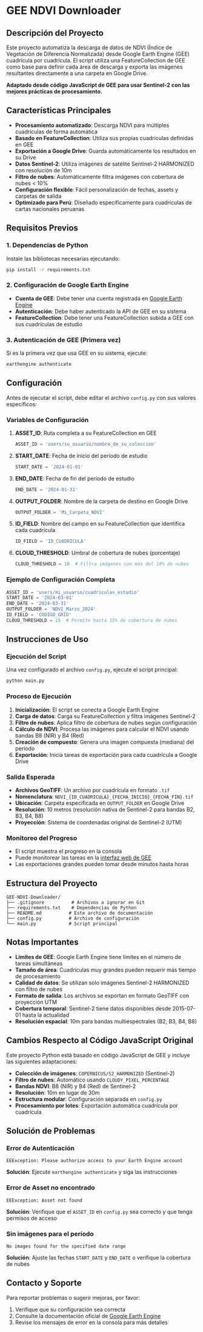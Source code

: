 # GEE NDVI Downloader

## Descripción del Proyecto

Este proyecto automatiza la descarga de datos de NDVI (Índice de Vegetación de Diferencia Normalizada) desde Google Earth Engine (GEE) cuadrícula por cuadrícula. El script utiliza una FeatureCollection de GEE como base para definir cada área de descarga y exporta las imágenes resultantes directamente a una carpeta en Google Drive.

**Adaptado desde código JavaScript de GEE para usar Sentinel-2 con las mejores prácticas de procesamiento.**

## Características Principales

- **Procesamiento automatizado**: Descarga NDVI para múltiples cuadrículas de forma automática
- **Basado en FeatureCollection**: Utiliza sus propias cuadrículas definidas en GEE
- **Exportación a Google Drive**: Guarda automáticamente los resultados en su Drive
- **Datos Sentinel-2**: Utiliza imágenes de satélite Sentinel-2 HARMONIZED con resolución de 10m
- **Filtro de nubes**: Automáticamente filtra imágenes con cobertura de nubes < 10%
- **Configuración flexible**: Fácil personalización de fechas, assets y carpetas de salida
- **Optimizado para Perú**: Diseñado específicamente para cuadrículas de cartas nacionales peruanas

## Requisitos Previos

### 1. Dependencias de Python
Instale las bibliotecas necesarias ejecutando:
```bash
pip install -r requirements.txt
```

### 2. Configuración de Google Earth Engine
- **Cuenta de GEE**: Debe tener una cuenta registrada en [Google Earth Engine](https://earthengine.google.com/)
- **Autenticación**: Debe haber autenticado la API de GEE en su sistema
- **FeatureCollection**: Debe tener una FeatureCollection subida a GEE con sus cuadrículas de estudio

### 3. Autenticación de GEE (Primera vez)
Si es la primera vez que usa GEE en su sistema, ejecute:
```bash
earthengine authenticate
```

## Configuración

Antes de ejecutar el script, debe editar el archivo `config.py` con sus valores específicos:

### Variables de Configuración

1. **ASSET_ID**: Ruta completa a su FeatureCollection en GEE
   ```python
   ASSET_ID = 'users/su_usuario/nombre_de_su_coleccion'
   ```

2. **START_DATE**: Fecha de inicio del período de estudio
   ```python
   START_DATE = '2024-01-01'
   ```

3. **END_DATE**: Fecha de fin del período de estudio
   ```python
   END_DATE = '2024-01-31'
   ```

4. **OUTPUT_FOLDER**: Nombre de la carpeta de destino en Google Drive
   ```python
   OUTPUT_FOLDER = 'Mi_Carpeta_NDVI'
   ```

5. **ID_FIELD**: Nombre del campo en su FeatureCollection que identifica cada cuadrícula
   ```python
   ID_FIELD = 'ID_CUADRICULA'
   ```

6. **CLOUD_THRESHOLD**: Umbral de cobertura de nubes (porcentaje)
   ```python
   CLOUD_THRESHOLD = 10  # Filtra imágenes con más del 10% de nubes
   ```

### Ejemplo de Configuración Completa
```python
ASSET_ID = 'users/mi_usuario/cuadriculas_estudio'
START_DATE = '2024-03-01'
END_DATE = '2024-03-31'
OUTPUT_FOLDER = 'NDVI_Marzo_2024'
ID_FIELD = 'CODIGO_GRID'
CLOUD_THRESHOLD = 15  # Permite hasta 15% de cobertura de nubes
```

## Instrucciones de Uso

### Ejecución del Script
Una vez configurado el archivo `config.py`, ejecute el script principal:

```bash
python main.py
```

### Proceso de Ejecución
1. **Inicialización**: El script se conecta a Google Earth Engine
2. **Carga de datos**: Carga su FeatureCollection y filtra imágenes Sentinel-2
3. **Filtro de nubes**: Aplica filtro de cobertura de nubes según configuración
4. **Cálculo de NDVI**: Procesa las imágenes para calcular el NDVI usando bandas B8 (NIR) y B4 (Red)
5. **Creación de compuesto**: Genera una imagen compuesta (mediana) del período
6. **Exportación**: Inicia tareas de exportación para cada cuadrícula a Google Drive

### Salida Esperada
- **Archivos GeoTIFF**: Un archivo por cuadrícula en formato `.tif`
- **Nomenclatura**: `NDVI_{ID_CUADRICULA}_{FECHA_INICIO}_{FECHA_FIN}.tif`
- **Ubicación**: Carpeta especificada en `OUTPUT_FOLDER` en Google Drive
- **Resolución**: 10 metros (resolución nativa de Sentinel-2 para bandas B2, B3, B4, B8)
- **Proyección**: Sistema de coordenadas original de Sentinel-2 (UTM)

### Monitoreo del Progreso
- El script muestra el progreso en la consola
- Puede monitorear las tareas en la [interfaz web de GEE](https://code.earthengine.google.com/)
- Las exportaciones grandes pueden tomar desde minutos hasta horas

## Estructura del Proyecto
```
GEE-NDVI-Downloader/
├── .gitignore          # Archivos a ignorar en Git
├── requirements.txt    # Dependencias de Python
├── README.md          # Este archivo de documentación
├── config.py          # Archivo de configuración
└── main.py            # Script principal
```

## Notas Importantes

- **Límites de GEE**: Google Earth Engine tiene límites en el número de tareas simultáneas
- **Tamaño de área**: Cuadrículas muy grandes pueden requerir más tiempo de procesamiento
- **Calidad de datos**: Se utilizan solo imágenes Sentinel-2 HARMONIZED con filtro de nubes
- **Formato de salida**: Los archivos se exportan en formato GeoTIFF con proyección UTM
- **Cobertura temporal**: Sentinel-2 tiene datos disponibles desde 2015-07-01 hasta la actualidad
- **Resolución espacial**: 10m para bandas multiespectrales (B2, B3, B4, B8)

## Cambios Respecto al Código JavaScript Original

Este proyecto Python está basado en código JavaScript de GEE y incluye las siguientes adaptaciones:

- **Colección de imágenes**: `COPERNICUS/S2_HARMONIZED` (Sentinel-2)
- **Filtro de nubes**: Automático usando `CLOUDY_PIXEL_PERCENTAGE`
- **Bandas NDVI**: B8 (NIR) y B4 (Red) de Sentinel-2
- **Resolución**: 10m en lugar de 30m
- **Estructura modular**: Configuración separada en `config.py`
- **Procesamiento por lotes**: Exportación automática cuadrícula por cuadrícula

## Solución de Problemas

### Error de Autenticación
```
EEException: Please authorize access to your Earth Engine account
```
**Solución**: Ejecute `earthengine authenticate` y siga las instrucciones

### Error de Asset no encontrado
```
EEException: Asset not found
```
**Solución**: Verifique que el `ASSET_ID` en `config.py` sea correcto y que tenga permisos de acceso

### Sin imágenes para el período
```
No images found for the specified date range
```
**Solución**: Ajuste las fechas `START_DATE` y `END_DATE` o verifique la cobertura de nubes

## Contacto y Soporte

Para reportar problemas o sugerir mejoras, por favor:
1. Verifique que su configuración sea correcta
2. Consulte la documentación oficial de [Google Earth Engine](https://developers.google.com/earth-engine/)
3. Revise los mensajes de error en la consola para más detalles
